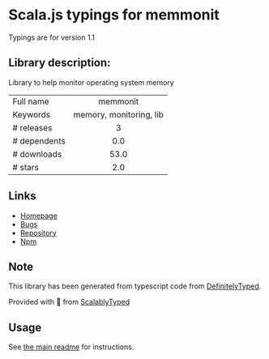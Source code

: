 
# Scala.js typings for memmonit

Typings are for version 1.1

## Library description:
Library to help monitor operating system memory

|                    |                 |
| ------------------ | :-------------: |
| Full name          | memmonit |
| Keywords           | memory, monitoring, lib |
| # releases         | 3 |
| # dependents       | 0.0 |
| # downloads        | 53.0 |
| # stars            | 2.0 |

## Links
- [Homepage](https://github.com/diegodamato/memmonit#readme)
- [Bugs](https://github.com/diegodamato/memmonit/issues)
- [Repository](https://github.com/diegodamato/memmonit)
- [Npm](https://www.npmjs.com/package/memmonit)
    


## Note
This library has been generated from typescript code from [DefinitelyTyped](https://definitelytyped.org).

Provided with :purple_heart: from [ScalablyTyped](https://github.com/oyvindberg/ScalablyTyped)

## Usage
See [the main readme](../../readme.md) for instructions.


